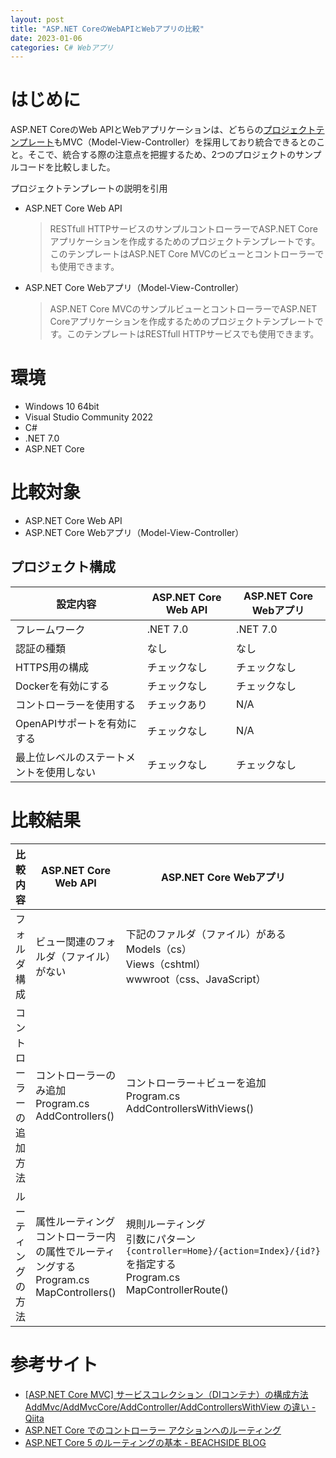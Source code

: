 ```yaml
---
layout: post
title: "ASP.NET CoreのWebAPIとWebアプリの比較"
date: 2023-01-06
categories: C# Webアプリ
---
```

# はじめに
ASP.NET CoreのWeb APIとWebアプリケーションは、どちらの[プロジェクトテンプレート](https://learn.microsoft.com/ja-jp/visualstudio/ide/create-new-project?view=vs-2022#select-a-template-type)もMVC（Model-View-Controller）を採用しており統合できるとのこと。そこで、統合する際の注意点を把握するため、2つのプロジェクトのサンプルコードを比較しました。

プロジェクトテンプレートの説明を引用
+ ASP.NET Core Web API
    > RESTfull HTTPサービスのサンプルコントローラーでASP.NET Coreアプリケーションを作成するためのプロジェクトテンプレートです。このテンプレートはASP.NET Core MVCのビューとコントローラーでも使用できます。

+ ASP.NET Core Webアプリ（Model-View-Controller）
    > ASP.NET Core MVCのサンプルビューとコントローラーでASP.NET Coreアプリケーションを作成するためのプロジェクトテンプレートです。このテンプレートはRESTfull HTTPサービスでも使用できます。

# 環境
+ Windows 10 64bit
+ Visual Studio Community 2022
+ C#
+ .NET 7.0
+ ASP.NET Core

# 比較対象
+ ASP.NET Core Web API
+ ASP.NET Core Webアプリ（Model-View-Controller）

## プロジェクト構成

| 設定内容 | ASP.NET Core Web API | ASP.NET Core Webアプリ |
| --- | --- | --- |
| フレームワーク | .NET 7.0 | .NET 7.0 |
| 認証の種類 | なし | なし |
| HTTPS用の構成 | チェックなし | チェックなし |
| Dockerを有効にする | チェックなし | チェックなし |
| コントローラーを使用する | チェックあり | N/A |
| OpenAPIサポートを有効にする | チェックなし | N/A |
| 最上位レベルのステートメントを使用しない | チェックなし | チェックなし |

# 比較結果

| 比較内容 | ASP.NET Core Web API | ASP.NET Core Webアプリ |
| --- | --- | --- |
| フォルダ構成 | ビュー関連のフォルダ（ファイル）がない | 下記のファルダ（ファイル）がある<br>Models（cs）<br>Views（cshtml）<br>wwwroot（css、JavaScript） |
| コントローラーの追加方法 | コントローラーのみ追加<br>Program.cs<br>AddControllers() | コントローラー＋ビューを追加<br>Program.cs<br>AddControllersWithViews() |
| ルーティングの方法 | 属性ルーティング<br>コントローラー内の属性でルーティングする<br>Program.cs<br>MapControllers() | 規則ルーティング<br>引数にパターン`{controller=Home}/{action=Index}/{id?}`を指定する<br>Program.cs<br>MapControllerRoute() |

# 参考サイト
+ [[ASP.NET Core MVC] サービスコレクション（DIコンテナ）の構成方法 AddMvc/AddMvcCore/AddController/AddControllersWithView の違い - Qiita](https://qiita.com/sengoku/items/6c30d1de09a62e28348f)
+ [ASP.NET Core でのコントローラー アクションへのルーティング](https://learn.microsoft.com/ja-jp/aspnet/core/mvc/controllers/routing?view=aspnetcore-7.0)
+ [ASP.NET Core 5 のルーティングの基本 - BEACHSIDE BLOG](https://blog.beachside.dev/entry/2020/12/23/144444)
